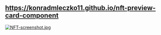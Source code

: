 ## https://konradmleczko11.github.io/nft-preview-card-component

[![NFT-screenshot.jpg](https://i.postimg.cc/sgfqnqCr/NFT-screenshot.jpg)](https://postimg.cc/GHNXtMp7)
